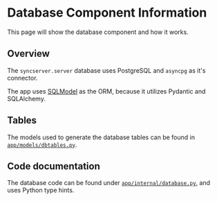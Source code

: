 # Database Component Information

This page will show the database component and how it works.

## Overview

The `syncserver.server` database uses PostgreSQL and `asyncpg` as it's connector.

The app uses [SQLModel](https://sqlmodel.tiangolo.com/) as the ORM, because it utilizes Pydantic and SQLAlchemy.

## Tables

The models used to generate the database tables can be found in
[`app/models/dbtables.py`](https://github.com/NewGuy103/syncServer).

## Code documentation

The database code can be found under [`app/internal/database.py`](https://github.com/NewGuy103/syncServer),
and uses Python type hints.

